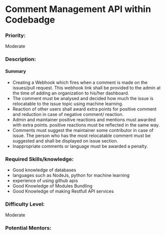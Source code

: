 # Comment Management API within Codebadge

### **Priority:**

Moderate

### **Description:**

#### **Summary**

* Creating a Webhook which fires when a comment is made on the issues/pull request. This webhook link shall be provided to the admin at the time of adding an organization to his/her dashboard.
* The comment must be analysed and decided how much the issue is relocatable to the issue topic using machine learning.
* Reaction of other users shall award extra points for positive comment and reduction in case of negative comment/ reaction.
* Admin and maintainer positive reactions and mentions must awarded with extra points. positive reactions must be reflected in the same way.
* Comments must suggest the maintainer some contributor in case of issue. The person who has the most relocatable comment must be suggested and shall be displayed on issue section.
* Inappropriate comments or language must be awarded a penalty.

### **Required Skills/knowledge:**

* Good knowledge of databases
* languages such as NodeJs, python for machine learning
* experience of using github apis
* Good Knowledge of Modules Bundling
* Good Knowledge of making Restfull API services

### **Difficulty Level:** 

Moderate

### **Potential** Mentors:

